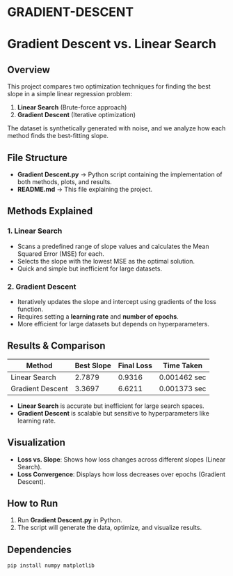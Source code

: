 # GRADIENT-DESCENT
# Gradient Descent vs. Linear Search

## Overview
This project compares two optimization techniques for finding the best slope in a simple linear regression problem:
1. **Linear Search** (Brute-force approach)
2. **Gradient Descent** (Iterative optimization)

The dataset is synthetically generated with noise, and we analyze how each method finds the best-fitting slope.

## File Structure
- **Gradient Descent.py** → Python script containing the implementation of both methods, plots, and results.
- **README.md** → This file explaining the project.

## Methods Explained
### 1. Linear Search
- Scans a predefined range of slope values and calculates the Mean Squared Error (MSE) for each.
- Selects the slope with the lowest MSE as the optimal solution.
- Quick and simple but inefficient for large datasets.

### 2. Gradient Descent
- Iteratively updates the slope and intercept using gradients of the loss function.
- Requires setting a **learning rate** and **number of epochs**.
- More efficient for large datasets but depends on hyperparameters.

## Results & Comparison
| Method            | Best Slope | Final Loss | Time Taken  |
|------------------|------------|-------------|-------------|
| Linear Search    | 2.7879      | 0.9316       | 0.001462 sec |
| Gradient Descent | 3.3697      | 6.6211       | 0.001373 sec  |

- **Linear Search** is accurate but inefficient for large search spaces.
- **Gradient Descent** is scalable but sensitive to hyperparameters like learning rate.

## Visualization
- **Loss vs. Slope**: Shows how loss changes across different slopes (Linear Search).
- **Loss Convergence**: Displays how loss decreases over epochs (Gradient Descent).

## How to Run
1. Run **Gradient Descent.py** in Python.
2. The script will generate the data, optimize, and visualize results.

## Dependencies
```bash
pip install numpy matplotlib
```
